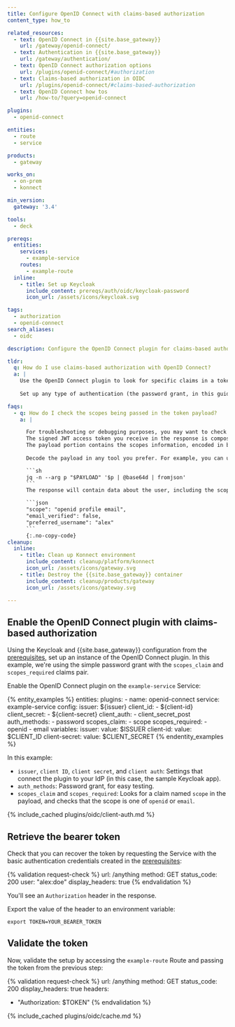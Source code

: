 ```yaml
---
title: Configure OpenID Connect with claims-based authorization
content_type: how_to

related_resources:
  - text: OpenID Connect in {{site.base_gateway}}
    url: /gateway/openid-connect/
  - text: Authentication in {{site.base_gateway}}
    url: /gateway/authentication/
  - text: OpenID Connect authorization options
    url: /plugins/openid-connect/#authorization
  - text: Claims-based authorization in OIDC
    url: /plugins/openid-connect/#claims-based-authorization
  - text: OpenID Connect how tos
    url: /how-to/?query=openid-connect

plugins:
  - openid-connect

entities:
  - route
  - service

products:
  - gateway

works_on:
  - on-prem
  - konnect

min_version:
  gateway: '3.4'

tools:
  - deck

prereqs:
  entities:
    services:
      - example-service
    routes:
      - example-route
  inline:
    - title: Set up Keycloak
      include_content: prereqs/auth/oidc/keycloak-password
      icon_url: /assets/icons/keycloak.svg

tags:
  - authorization
  - openid-connect
search_aliases:
  - oidc

description: Configure the OpenID Connect plugin for claims-based authorization.

tldr:
  q: How do I use claims-based authorization with OpenID Connect?
  a: |
    Use the OpenID Connect plugin to look for specific claims in a token payload, and only allow users with the right claims access to a given resources. 
  
    Set up any type of authentication (the password grant, in this guide) and enable claims-based authorization by pointing to claims to look for in the authorization request.

faqs:
  - q: How do I check the scopes being passed in the token payload?
    a: |

      For troubleshooting or debugging purposes, you may want to check the scopes being passed in the payload. 
      The signed JWT access token you receive in the response is composed of three parts, each separated with a dot (`.`) character: `$HEADER.$PAYLOAD.$SIGNATURE`. 
      The payload portion contains the scopes information, encoded in base64 format.
      
      Decode the payload in any tool you prefer. For example, you can use base64 and jq:

      ```sh
      jq -n --arg p "$PAYLOAD" '$p | @base64d | fromjson'
      ```
      The response will contain data about the user, including the scope:

      ```json
      "scope": "openid profile email",
      "email_verified": false,
      "preferred_username": "alex"
      ```
      {:.no-copy-code}
cleanup:
  inline:
    - title: Clean up Konnect environment
      include_content: cleanup/platform/konnect
      icon_url: /assets/icons/gateway.svg
    - title: Destroy the {{site.base_gateway}} container
      include_content: cleanup/products/gateway
      icon_url: /assets/icons/gateway.svg

---
```


## Enable the OpenID Connect plugin with claims-based authorization

Using the Keycloak and {{site.base_gateway}} configuration from the [prerequisites](#prerequisites), 
set up an instance of the OpenID Connect plugin. In this example, we're using the simple password grant with the `scopes_claim` and `scopes_required` claims pair.

Enable the OpenID Connect plugin on the `example-service` Service:

{% entity_examples %}
entities:
  plugins:
    - name: openid-connect
      service: example-service
      config:
        issuer: ${issuer}
        client_id:
        - ${client-id}
        client_secret:
        - ${client-secret}
        client_auth:
        - client_secret_post
        auth_methods:
        - password
        scopes_claim:
        - scope
        scopes_required:
        - openid
        - email
variables:
  issuer:
    value: $ISSUER
  client-id:
    value: $CLIENT_ID
  client-secret:
    value: $CLIENT_SECRET
{% endentity_examples %}

In this example:
* `issuer`, `client ID`, `client secret`, and `client auth`: Settings that connect the plugin to your IdP (in this case, the sample Keycloak app).
* `auth_methods`: Password grant, for easy testing.
* `scopes_claim` and `scopes_required`: Looks for a claim named `scope` in the payload, and checks that the scope is one of `openid` or `email`.

{% include_cached plugins/oidc/client-auth.md %}

## Retrieve the bearer token

Check that you can recover the token by requesting the Service with the basic authentication credentials created in the [prerequisites](#prerequisites):

{% validation request-check %}
url: /anything
method: GET
status_code: 200
user: "alex:doe"
display_headers: true
{% endvalidation %}

You'll see an `Authorization` header in the response. 

Export the value of the header to an environment variable:

```
export TOKEN=YOUR_BEARER_TOKEN
```

## Validate the token

Now, validate the setup by accessing the `example-route` Route and passing the token from the previous step:

{% validation request-check %}
url: /anything
method: GET
status_code: 200
display_headers: true
headers:
  - "Authorization: $TOKEN"
{% endvalidation %}

{% include_cached plugins/oidc/cache.md %}